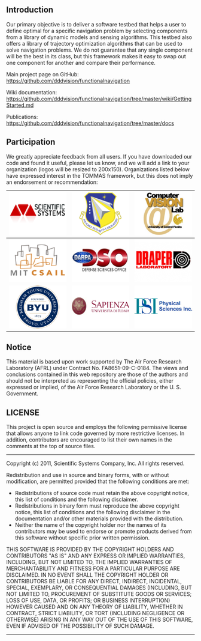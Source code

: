 ## Introduction ##

Our primary objective is to deliver a software testbed that helps a user to define optimal for a specific navigation problem by selecting components from a library of dynamic models and sensing algorithms. This testbed also offers a library of trajectory optimization algorithms that can be used to solve navigation problems. We do not guarantee that any single component will be the best in its class, but this framework makes it easy to swap out one component for another and compare their performance.

Main project page on GitHub:
https://github.com/dddvision/functionalnavigation

Wiki documentation:
https://github.com/dddvision/functionalnavigation/tree/master/wiki/GettingStarted.md

Publications:
https://github.com/dddvision/functionalnavigation/tree/master/docs

## Participation ##

We greatly appreciate feedback from all users. If you have downloaded our code and found it useful, please let us know, and we will add a link to your organization (logos will be resized to 200x150). Organizations listed below have expressed interest in the TOMMAS framework, but this does not imply an endorsement or recommendation:

| [![](https://github.com/dddvision/functionalnavigation/blob/master/wiki/SSCI.png)](http://www.ssci.com) | [![](https://github.com/dddvision/functionalnavigation/blob/master/wiki/AFRL.png)](http://www.eglin.af.mil) | [![](https://github.com/dddvision/functionalnavigation/blob/master/wiki/UCF-CVL.png)](http://server.cs.ucf.edu/~vision) |
|:-----------------------------------------------------------------------------------------|:---------------------------------------------------------------------------------------------|:---------------------------------------------------------------------------------------------------------|
| [![](https://github.com/dddvision/functionalnavigation/blob/master/wiki/MIT-CSAIL.png)](http://www.csail.mit.edu) | [![](https://github.com/dddvision/functionalnavigation/blob/master/wiki/DARPA-DSO.png)](http://www.darpa.mil/dso) | [![](https://github.com/dddvision/functionalnavigation/blob/master/wiki/Draper.png)](http://www.draper.com) |
| [![](https://github.com/dddvision/functionalnavigation/blob/master/wiki/BYU.png)](http://home.byu.edu) | [![](https://github.com/dddvision/functionalnavigation/blob/master/wiki/Sapienza.png)](http://labrococo.dis.uniroma1.it/dokuwiki/doku.php) | [![](https://github.com/dddvision/functionalnavigation/blob/master/wiki/PhysicalSciences.png)](http://www.psicorp.com) |


## Notice ##

This material is based upon work supported by The Air Force Research Laboratory (AFRL) under Contract No. FA8651-09-C-0184. The views and conclusions contained in this web repository are those of the authors and should not be interpreted as representing the official policies, either expressed or implied, of the Air Force Research Laboratory or the U. S. Government.


## LICENSE ##

This project is open source and employs the following permissive license that allows anyone to link code governed by more restrictive licenses.  In addition, contributors are encouraged to list their own names in the comments at the top of source files.

---

Copyright (c) 2011, Scientific Systems Company, Inc.
All rights reserved.

Redistribution and use in source and binary forms, with or without modification, are permitted provided that the following conditions are met:

  * Redistributions of source code must retain the above copyright notice, this list of conditions and the following disclaimer.
  * Redistributions in binary form must reproduce the above copyright notice, this list of conditions and the following disclaimer in the documentation and/or other materials provided with the distribution.
  * Neither the name of the copyright holder nor the names of its contributors may be used to endorse or promote products derived from this software without specific prior written permission.

THIS SOFTWARE IS PROVIDED BY THE COPYRIGHT HOLDERS AND CONTRIBUTORS "AS IS" AND ANY EXPRESS OR IMPLIED WARRANTIES, INCLUDING, BUT NOT LIMITED TO, THE IMPLIED WARRANTIES OF MERCHANTABILITY AND FITNESS FOR A PARTICULAR PURPOSE ARE DISCLAIMED. IN NO EVENT SHALL THE COPYRIGHT HOLDER OR CONTRIBUTORS BE LIABLE FOR ANY DIRECT, INDIRECT, INCIDENTAL, SPECIAL, EXEMPLARY, OR CONSEQUENTIAL DAMAGES (INCLUDING, BUT NOT LIMITED TO, PROCUREMENT OF SUBSTITUTE GOODS OR SERVICES; LOSS OF USE, DATA, OR PROFITS; OR BUSINESS INTERRUPTION) HOWEVER CAUSED AND ON ANY THEORY OF LIABILITY, WHETHER IN CONTRACT, STRICT LIABILITY, OR TORT (INCLUDING NEGLIGENCE OR OTHERWISE) ARISING IN ANY WAY OUT OF THE USE OF THIS SOFTWARE, EVEN IF ADVISED OF THE POSSIBILITY OF SUCH DAMAGE.

---
